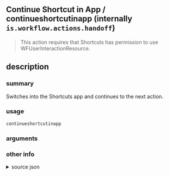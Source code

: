 
## Continue Shortcut in App / continueshortcutinapp (internally `is.workflow.actions.handoff`)


> This action requires that Shortcuts has permission to use WFUserInteractionResource.


## description
### summary
Switches into the Shortcuts app and continues to the next action.


### usage
`continueshortcutinapp `

### arguments


### other info

<details><summary>source json</summary>
```json
{
	"ActionClass": "WFHandoffAction",
	"ActionKeywords": [
		"apple",
		"watch",
		"send",
		"phone",
		"transfer",
		"switch",
		"handoff",
		"continuity",
		"workflow"
	],
	"Category": "Scripting",
	"CreationDate": "2015-08-20T07:00:00.000Z",
	"Description": {
		"DescriptionSummary": "Switches into the Shortcuts app and continues to the next action."
	},
	"IconName": "HandoffAction.png",
	"InputPassthrough": true,
	"Name": "Continue Shortcut in App",
	"RequiredResources": [
		"WFUserInteractionResource"
	],
	"Subcategory": "Control Flow"
}
```
</details>
